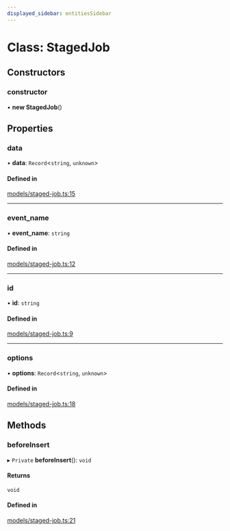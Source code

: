 ```yaml
---
displayed_sidebar: entitiesSidebar
---
```


# Class: StagedJob

## Constructors

### constructor

• **new StagedJob**()

## Properties

### data

• **data**: `Record`<`string`, `unknown`\>

#### Defined in

[models/staged-job.ts:15](https://github.com/medusajs/medusa/blob/b38f73726/packages/medusa/src/models/staged-job.ts#L15)

___

### event\_name

• **event\_name**: `string`

#### Defined in

[models/staged-job.ts:12](https://github.com/medusajs/medusa/blob/b38f73726/packages/medusa/src/models/staged-job.ts#L12)

___

### id

• **id**: `string`

#### Defined in

[models/staged-job.ts:9](https://github.com/medusajs/medusa/blob/b38f73726/packages/medusa/src/models/staged-job.ts#L9)

___

### options

• **options**: `Record`<`string`, `unknown`\>

#### Defined in

[models/staged-job.ts:18](https://github.com/medusajs/medusa/blob/b38f73726/packages/medusa/src/models/staged-job.ts#L18)

## Methods

### beforeInsert

▸ `Private` **beforeInsert**(): `void`

#### Returns

`void`

#### Defined in

[models/staged-job.ts:21](https://github.com/medusajs/medusa/blob/b38f73726/packages/medusa/src/models/staged-job.ts#L21)
